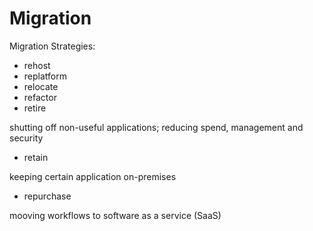 # Migration

Migration Strategies:
- rehost 
- replatform
- relocate 
- refactor
- retire

shutting off non-useful applications;
reducing spend, management and security
- retain
  
keeping certain application on-premises
- repurchase
  
mooving workflows to software as a service (SaaS)
